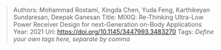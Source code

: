 > Authors: Mohammad Rostami, Xingda Chen, Yuda Feng, Karthikeyan Sundaresan, Deepak Ganesan
> Title: MIXIQ: Re-Thinking Ultra-Low Power Receiver Design for next-Generation on-Body Applications
> Year: 2021
> Url: https://doi.org/10.1145/3447993.3483270
> Tags: *Define your own tags here, separate by comma*